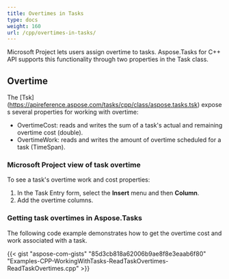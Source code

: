```yaml
---
title: Overtimes in Tasks
type: docs
weight: 160
url: /cpp/overtimes-in-tasks/
---
```


Microsoft Project lets users assign overtime to tasks. Aspose.Tasks for C++ API supports this functionality through two properties in the Task class.

## **Overtime**
The [Tsk] (https://apireference.aspose.com/tasks/cpp/class/aspose.tasks.tsk) exposes several properties for working with overtime:

- OvertimeCost: reads and writes the sum of a task's actual and remaining overtime cost (double).
- OvertimeWork: reads and writes the amount of overtime scheduled for a task (TimeSpan).
### **Microsoft Project view of task overtime**
To see a task's overtime work and cost properties:

1. In the Task Entry form, select the **Insert** menu and then **Column**.
2. Add the overtime columns.
### **Getting task overtimes in Aspose.Tasks**
The following code example demonstrates how to get the overtime cost and work associated with a task.

{{< gist "aspose-com-gists" "85d3cb818a62006b9ae8f8e3eaab6f80" "Examples-CPP-WorkingWithTasks-ReadTaskOvertimes-ReadTaskOvertimes.cpp" >}}
